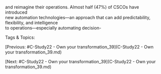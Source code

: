 and reimagine their operations. 
Almost half (47%) of CSCOs have introduced  
new automation technologies—an approach that 
can add predictability, flexibility, and intelligence  
to operations—especially automating decision-

   Tags & Topics:
   

[Previous: #C-Study22 - Own your transformation_39](C-Study22 - Own your transformation_39.md)

[Next: #C-Study22 - Own your transformation_39](C-Study22 - Own your transformation_39.md)